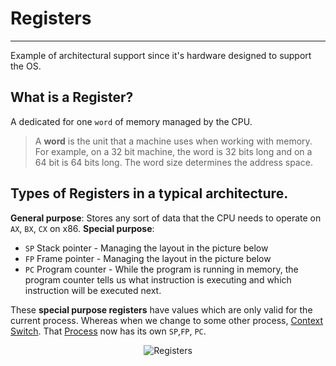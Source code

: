 # Registers
<hr>

Example of architectural support since it's hardware designed to support the OS.
## What is a Register?
A dedicated for one `word` of memory managed by the CPU.
>A **word** is the unit that a machine uses when working with memory.
> For example, on a 32 bit machine, the word is 32 bits long and on a 64 bit is 64 bits long. The word size determines the address space.


## Types of Registers in a typical architecture.
**General purpose**: Stores any sort of data that the CPU needs to operate on
`AX`, `BX`, `CX` on x86.
**Special purpose**: 
- `SP` Stack pointer - Managing the layout in the picture below
- `FP` Frame pointer - Managing the layout in the picture below
- `PC` Program counter - While the program is running in memory, the program counter tells us what instruction is executing and which instruction will be executed next.

These **special purpose registers** have values which are only valid for the current process. Whereas when we change to some other process, [Context Switch](Context_switch.md). That [Process](Process.md) now has its own `SP`,`FP`, `PC`. 

<p align="center">
	<img src="https://i.imgur.com/77nid0S.png" alt="Registers">
</p>

